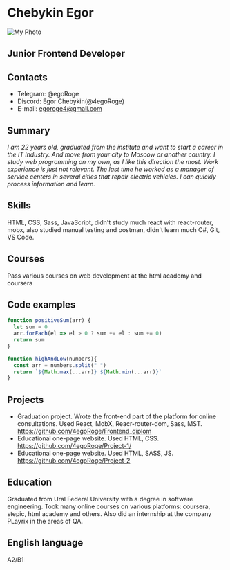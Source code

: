 # Chebykin Egor
![My Photo](https://i.postimg.cc/XYSmSfC3/epw-RN-LWvr4.jpg)
## Junior Frontend Developer
## Contacts
* Telegram: @egoRoge
* Discord: Egor Chebykin(@4egoRoge)
* E-mail: egoroge4@gmail.com
## Summary
*I am 22 years old, graduated from the institute and want to start a career in the IT industry. And move from your city to Moscow or another country. I study web programming on my own, as I like this direction the most. Work experience is just not relevant. The last time he worked as a manager of service centers in several cities that repair electric vehicles. I can quickly process information and learn.*
## Skills
HTML, CSS, Sass, JavaScript, didn't study much react with react-router, mobx, also studied manual testing and postman, didn't learn much C#, Git, VS Code.
## Courses 
Pass various courses on web development at the html academy and coursera
## Code examples
```javascript
function positiveSum(arr) {
  let sum = 0
  arr.forEach(el => el > 0 ? sum += el : sum += 0)
  return sum
}
```
```javascript
function highAndLow(numbers){
  const arr = numbers.split(" ")
  return `${Math.max(...arr)} ${Math.min(...arr)}`
}
```
## Projects
* Graduation project. Wrote the front-end part of the platform for online consultations. Used React, MobX, Reacr-router-dom, Sass, MST. https://github.com/4egoRoge/Frontend_diplom
* Educational one-page website. Used HTML, CSS. https://github.com/4egoRoge/Project-1/
* Educational one-page website. Used HTML, SASS, JS.  https://github.com/4egoRoge/Project-2
## Education
Graduated from Ural Federal University with a degree in software engineering. Took many online courses on various platforms: coursera, stepic, html academy and others. Also did an internship at the company PLayrix in the areas of QA.
## English language
A2/B1